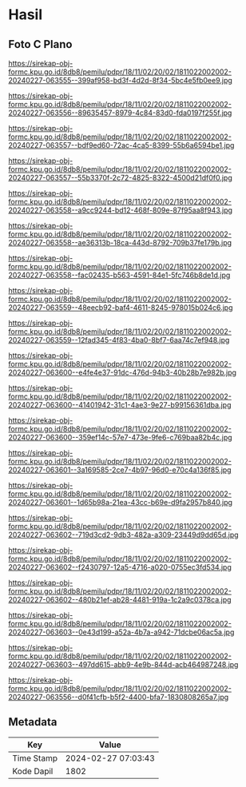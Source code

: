 # Hasil

## Foto C Plano

https://sirekap-obj-formc.kpu.go.id/8db8/pemilu/pdpr/18/11/02/20/02/1811022002002-20240227-063555--399af958-bd3f-4d2d-8f34-5bc4e5fb0ee9.jpg

https://sirekap-obj-formc.kpu.go.id/8db8/pemilu/pdpr/18/11/02/20/02/1811022002002-20240227-063556--89635457-8979-4c84-83d0-fda0197f255f.jpg

https://sirekap-obj-formc.kpu.go.id/8db8/pemilu/pdpr/18/11/02/20/02/1811022002002-20240227-063557--bdf9ed60-72ac-4ca5-8399-55b6a6594be1.jpg

https://sirekap-obj-formc.kpu.go.id/8db8/pemilu/pdpr/18/11/02/20/02/1811022002002-20240227-063557--55b3370f-2c72-4825-8322-4500d21df0f0.jpg

https://sirekap-obj-formc.kpu.go.id/8db8/pemilu/pdpr/18/11/02/20/02/1811022002002-20240227-063558--a9cc9244-bd12-468f-809e-87f95aa8f943.jpg

https://sirekap-obj-formc.kpu.go.id/8db8/pemilu/pdpr/18/11/02/20/02/1811022002002-20240227-063558--ae36313b-18ca-443d-8792-709b37fe179b.jpg

https://sirekap-obj-formc.kpu.go.id/8db8/pemilu/pdpr/18/11/02/20/02/1811022002002-20240227-063558--fac02435-b563-4591-84e1-5fc746b8de1d.jpg

https://sirekap-obj-formc.kpu.go.id/8db8/pemilu/pdpr/18/11/02/20/02/1811022002002-20240227-063559--48eecb92-baf4-4611-8245-978015b024c6.jpg

https://sirekap-obj-formc.kpu.go.id/8db8/pemilu/pdpr/18/11/02/20/02/1811022002002-20240227-063559--12fad345-4f83-4ba0-8bf7-6aa74c7ef948.jpg

https://sirekap-obj-formc.kpu.go.id/8db8/pemilu/pdpr/18/11/02/20/02/1811022002002-20240227-063600--e4fe4e37-91dc-476d-94b3-40b28b7e982b.jpg

https://sirekap-obj-formc.kpu.go.id/8db8/pemilu/pdpr/18/11/02/20/02/1811022002002-20240227-063600--41401942-31c1-4ae3-9e27-b99156361dba.jpg

https://sirekap-obj-formc.kpu.go.id/8db8/pemilu/pdpr/18/11/02/20/02/1811022002002-20240227-063600--359ef14c-57e7-473e-9fe6-c769baa82b4c.jpg

https://sirekap-obj-formc.kpu.go.id/8db8/pemilu/pdpr/18/11/02/20/02/1811022002002-20240227-063601--3a169585-2ce7-4b97-96d0-e70c4a136f85.jpg

https://sirekap-obj-formc.kpu.go.id/8db8/pemilu/pdpr/18/11/02/20/02/1811022002002-20240227-063601--1d65b98a-21ea-43cc-b69e-d9fa2957b840.jpg

https://sirekap-obj-formc.kpu.go.id/8db8/pemilu/pdpr/18/11/02/20/02/1811022002002-20240227-063602--719d3cd2-9db3-482a-a309-23449d9dd65d.jpg

https://sirekap-obj-formc.kpu.go.id/8db8/pemilu/pdpr/18/11/02/20/02/1811022002002-20240227-063602--f2430797-12a5-4716-a020-0755ec3fd534.jpg

https://sirekap-obj-formc.kpu.go.id/8db8/pemilu/pdpr/18/11/02/20/02/1811022002002-20240227-063602--480b21ef-ab28-4481-919a-1c2a9c0378ca.jpg

https://sirekap-obj-formc.kpu.go.id/8db8/pemilu/pdpr/18/11/02/20/02/1811022002002-20240227-063603--0e43d199-a52a-4b7a-a942-71dcbe06ac5a.jpg

https://sirekap-obj-formc.kpu.go.id/8db8/pemilu/pdpr/18/11/02/20/02/1811022002002-20240227-063603--497dd615-abb9-4e9b-844d-acb464987248.jpg

https://sirekap-obj-formc.kpu.go.id/8db8/pemilu/pdpr/18/11/02/20/02/1811022002002-20240227-063556--d0f41cfb-b5f2-4400-bfa7-1830808265a7.jpg


## Metadata

| Key        | Value               |
| ---------- | ------------------- |
| Time Stamp | 2024-02-27 07:03:43 |
| Kode Dapil | 1802                |



